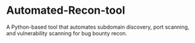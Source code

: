 # Automated-Recon-tool
A Python-based tool that automates subdomain discovery, port scanning, and vulnerability scanning for bug bounty recon.
